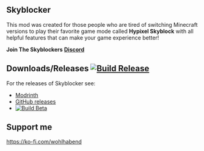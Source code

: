 ## Skyblocker
This mod was created for those people who are tired of switching Minecraft versions to play their favorite game mode called **Hypixel Skyblock** with all helpful features that can make your game experience better!

**Join The Skyblockers** [**Discord**](https://discord.com/invite/aNNJHQykck)

## Downloads/Releases [![Build Release](https://github.com/LifeIsAParadox/Skyblocker/actions/workflows/buildrelease.yml/badge.svg)](https://github.com/LifeIsAParadox/Skyblocker/actions/workflows/buildrelease.yml)
For the releases of Skyblocker see:
* [Modrinth](https://modrinth.com/mod/skyblocker-liap)
* [GitHub releases](https://github.com/LifeIsAParadox/Skyblocker/releases)
* [![Build Beta](https://github.com/LifeIsAParadox/Skyblocker/actions/workflows/beta.yml/badge.svg)](https://github.com/LifeIsAParadox/Skyblocker/actions/workflows/beta.yml)

## Support me

<https://ko-fi.com/wohlhabend>